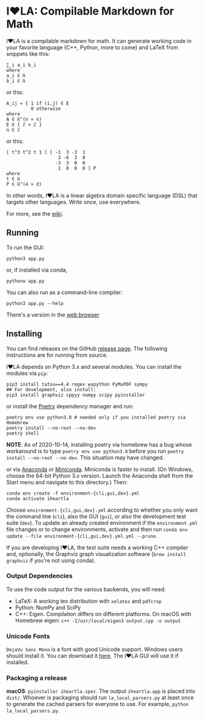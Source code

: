 # I❤️LA: Compilable Markdown for Math

I❤️LA is a compilable markdown for math. It can generate working code in your favorite language (C++, Python, more to come) and LaTeX from snippets like this:

```
∑_i a_i b_i
where
a_i ∈ ℝ
b_i ∈ ℝ
```

or this:

```
A_ij = { 1 if (i,j) ∈ E
         0 otherwise
where
A ∈ ℝ^(n × n)
E ∈ { ℤ × ℤ }
n ∈ ℤ
```

or this:

```
[ t^3 t^2 t 1 ] [ -1  3 -3  1
                   3 -6  3  0
                  -3  3  0  0
                   1  0  0  0 ] P
where
t ∈ ℝ
P ∈ ℝ^(4 × d)
```

In other words, I❤️LA is a linear algebra domain specific language (DSL) that targets other languages. Write once, use everywhere.

For more, see the [wiki](https://github.com/pressureless/linear_algebra/wiki).

## Running

To run the GUI:

    python3 app.py

or, if installed via conda,

    pythonw app.py

You can also run as a command-line compiler:

    python3 app.py --help

There's a version in the [web browser](https://cragl.cs.gmu.edu/iheartla/browser/)

## Installing

You can find releases on the GitHub [release page](https://github.com/pressureless/linear_algebra/releases). The following instructions are for running from source.

I❤️LA depends on Python 3.x and several modules. You can install the modules via `pip`:

    pip3 install tatsu==4.4 regex wxpython PyMuPDF sympy
    ## For development, also install:
    pip3 install graphviz cppyy numpy scipy pyinstaller

or install the [Poetry](https://python-poetry.org/) dependency manager and run:

    poetry env use python3.8 # needed only if you installed poetry via Homebrew
    poetry install --no-root --no-dev
    poetry shell

**NOTE**: As of 2020-10-14, installing poetry via homebrew has a bug whose workaround is to type `poetry env use python3.8` before you run `poetry install --no-root --no-dev`.
This situation may have changed.

or via [Anaconda](https://www.anaconda.com/products/individual) or [Miniconda](https://docs.conda.io/en/latest/miniconda.html).
Miniconda is faster to install. (On Windows, choose the 64-bit Python 3.x version. Launch the Anaconda shell from the Start menu and navigate to this directory.)
Then:

    conda env create -f environment-{cli,gui,dev}.yml
    conda activate iheartla

Choose `environment-{cli,gui,dev}.yml` according to whether you only want the command line (`cli`), also the GUI (`gui`), or also the development test suite (`dev`).
To update an already created environment if the `environment.yml` file changes or to change environments, activate and then run `conda env update --file environment-{cli,gui,dev}.yml.yml --prune`.

If you are developing I❤️LA, the test suite needs a working C++ compiler and, optionally, the Graphviz graph visualization software (`brew install graphviz` if you're not using conda).

### Output Dependencies

To use the code output for the various backends, you will need:

* LaTeX: A working tex distribution with `xelatex` and `pdfcrop`
* Python: NumPy and SciPy
* C++: Eigen. Compilation differs on different platforms. On macOS with Homebrew eigen: `c++ -I/usr/local/eigen3 output.cpp -o output`

### Unicode Fonts

`DejaVu Sans Mono` is a font with good Unicode support. Windows users should install it. You can download it [here](https://dejavu-fonts.github.io/Download.html). The I❤️LA GUI will use it if installed.

### Packaging a release

**macOS**: `pyinstaller iheartla.spec`. The output `iheartla.app` is placed into `dist/`. Whoever is packaging should run `la_local_parsers.py` at least once to generate the cached parsers for everyone to use. For example, `python la_local_parsers.py`.
